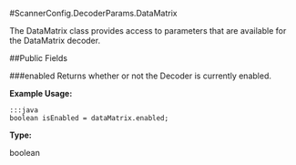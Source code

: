 #ScannerConfig.DecoderParams.DataMatrix

The DataMatrix class provides access to parameters that are available for the DataMatrix decoder.

##Public Fields

###enabled
Returns whether or not the Decoder is currently enabled.

**Example Usage:**

    :::java
    boolean isEnabled = dataMatrix.enabled;


**Type:**

boolean

